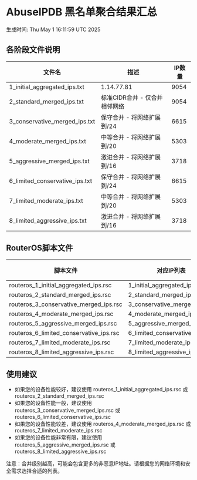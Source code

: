 # AbuseIPDB 黑名单聚合结果汇总
生成时间: Thu May  1 16:11:59 UTC 2025

## 各阶段文件说明

| 文件名 | 描述 | IP数量 |
|--------|------|--------|
| 1_initial_aggregated_ips.txt | 1.14.77.81 | 9054 |
| 2_standard_merged_ips.txt | 标准CIDR合并 - 仅合并相邻网络 | 9054 |
| 3_conservative_merged_ips.txt | 保守合并 - 将网络扩展到/24 | 6615 |
| 4_moderate_merged_ips.txt | 中等合并 - 将网络扩展到/20 | 5303 |
| 5_aggressive_merged_ips.txt | 激进合并 - 将网络扩展到/16 | 3718 |
| 6_limited_conservative_ips.txt | 保守合并 - 将网络扩展到/24 | 6615 |
| 7_limited_moderate_ips.txt | 中等合并 - 将网络扩展到/20 | 5303 |
| 8_limited_aggressive_ips.txt | 激进合并 - 将网络扩展到/16 | 3718 |

## RouterOS脚本文件

| 脚本文件 | 对应IP列表 | IP数量 |
|----------|------------|--------|
| routeros_1_initial_aggregated_ips.rsc | 1_initial_aggregated_ips.txt | 9054 |
| routeros_2_standard_merged_ips.rsc | 2_standard_merged_ips.txt | 9054 |
| routeros_3_conservative_merged_ips.rsc | 3_conservative_merged_ips.txt | 6615 |
| routeros_4_moderate_merged_ips.rsc | 4_moderate_merged_ips.txt | 5303 |
| routeros_5_aggressive_merged_ips.rsc | 5_aggressive_merged_ips.txt | 3718 |
| routeros_6_limited_conservative_ips.rsc | 6_limited_conservative_ips.txt | 6615 |
| routeros_7_limited_moderate_ips.rsc | 7_limited_moderate_ips.txt | 5303 |
| routeros_8_limited_aggressive_ips.rsc | 8_limited_aggressive_ips.txt | 3718 |

## 使用建议

- 如果您的设备性能较好，建议使用 routeros_1_initial_aggregated_ips.rsc 或 routeros_2_standard_merged_ips.rsc
- 如果您的设备性能一般，建议使用 routeros_3_conservative_merged_ips.rsc 或 routeros_6_limited_conservative_ips.rsc
- 如果您的设备性能较差，建议使用 routeros_4_moderate_merged_ips.rsc 或 routeros_7_limited_moderate_ips.rsc
- 如果您的设备性能非常有限，建议使用 routeros_5_aggressive_merged_ips.rsc 或 routeros_8_limited_aggressive_ips.rsc

注意：合并级别越高，可能会包含更多的非恶意IP地址。请根据您的网络环境和安全需求选择合适的列表。
